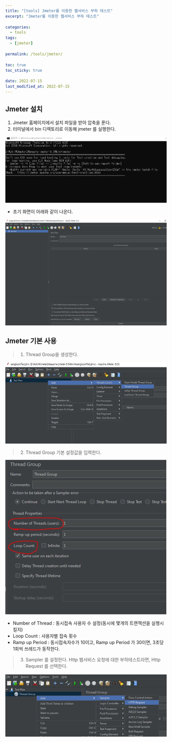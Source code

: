 ```yaml
---
title: "[tools] Jmeter를 이용한 웹서비스 부하 테스트"
excerpt: "Jmeter를 이용한 웹서비스 부하 테스트"

categories:
  - tools
tags:
  - [jmeter]

permalink: /tools/jmeter/

toc: true
toc_sticky: true

date: 2022-07-15
last_modified_at: 2022-07-15
---
```


## Jmeter 설치

1. Jmeter 홈페이지에서 설치 파일을 받아 압축을 푼다. 
2. 터미널에서 bin 디렉토리로 이동해 jmeter 를 실행한다. 

![image1](/assets/images/page14/img1.JPG) 

 - 초기 화면이 아래와 같이 나온다. 

 ![image1](/assets/images/page14/img2.JPG)

## Jmeter 기본 사용

 > 1. Thread Group을 생성한다. 

  ![image1](/assets/images/page14/img3.JPG)

> 2. Thread Group 기본 설정값을 입력한다. 

![image1](/assets/images/page14/img4.JPG)

 - Number of Thread : 동시접속 사용자 수 설정(동시에 몇개의 트랜잭션을 실행시킬지)
 - Loop Count : 사용자별 접속 횟수
 - Ramp up Period : 동시접속자수가 10이고, Ramp up Period 가 30이면, 3초당 1회씩 쓰레드가 동작한다.

> 3. Sampler 를 설정한다. Http 웹서비스 요청에 대한 부하테스트라면, Http Request 를 선택한다. 

![image1](/assets/images/page14/img5.JPG)